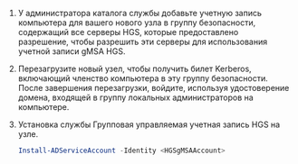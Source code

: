 1. У администратора каталога службы добавьте учетную запись компьютера для вашего нового узла в группу безопасности, содержащий все серверы HGS, которые предоставлено разрешение, чтобы разрешить эти серверы для использования учетной записи gMSA HGS.

2. Перезагрузите новый узел, чтобы получить билет Kerberos, включающий членство компьютера в эту группу безопасности. После завершения перезагрузки, войдите, используя удостоверение домена, входящей в группу локальных администраторов на компьютере.

3. Установка службы Групповая управляемая учетная запись HGS на узле.

   ```powershell
   Install-ADServiceAccount -Identity <HGSgMSAAccount>
   ```
